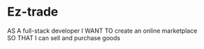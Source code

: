 # Ez-trade
AS A full-stack developer 
I WANT TO create an online marketplace	
SO THAT I can sell and purchase goods
